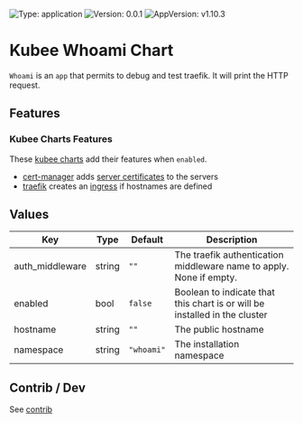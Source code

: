 

[//]: # (README.md generated by gotmpl. DO NOT EDIT.)

![Type: application](https://img.shields.io/badge/Type-application-informational?style=flat-square) ![Version: 0.0.1](https://img.shields.io/badge/Version-0.0.1-informational?style=flat-square) ![AppVersion: v1.10.3](https://img.shields.io/badge/AppVersion-v1.10.3-informational?style=flat-square)

# Kubee Whoami Chart

`Whoami` is an `app` that permits to debug and test traefik. It will print the HTTP request.

## Features

### Kubee Charts Features

  These [kubee charts](../../docs/site/kubee-helmet-chart.md) add their features when `enabled`.

* [cert-manager](../cert-manager/README.md) adds [server certificates](https://cert-manager.io/docs/usage/certificate/) to the servers
* [traefik](../traefik/README.md) creates an [ingress](https://kubernetes.io/docs/concepts/services-networking/ingress/) if hostnames are defined

## Values

| Key | Type | Default | Description |
|-----|------|---------|-------------|
| auth_middleware | string | `""` | The traefik authentication middleware name to apply. None if empty. |
| enabled | bool | `false` | Boolean to indicate that this chart is or will be installed in the cluster |
| hostname | string | `""` | The public hostname |
| namespace | string | `"whoami"` | The installation namespace |

## Contrib / Dev

See [contrib](contrib/contrib.md)

